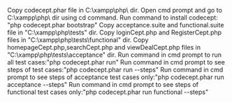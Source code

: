 Copy codecept.phar file in C:\xampp\php\ dir.
Open cmd prompt and go to C:\xampp\php\ dir using cd command.
Run command to install codecept: "php codecept.phar bootstrap"
Copy acceptance.suite and functional.suite file in "C:\xampp\php\tests" dir.
Copy loginCept.php and RegisterCept.php files in "C:\xampp\php\tests\functional" dir.
Copy homepageCept.php,searchCept.php and viewDealCept.php files in "C:\xampp\php\tests\acceptance" dir.
Run command in cmd prompt to run all test cases:"php codecept.phar run"
Run command in cmd prompt to see steps of test cases:"php codecept.phar run --steps"
Run command in cmd prompt to see steps of acceptance test cases only:"php codecept.phar run acceptance --steps"
Run command in cmd prompt to see steps of functional test cases only:"php codecept.phar run functional --steps"
